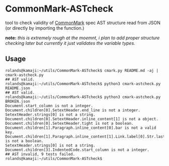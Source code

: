 CommonMark-ASTcheck
===================

tool to check validity of [CommonMark](http://commonmark.org) spec AST structure read from JSON (or directly by importing the function.)

**note:** *this is extremely rough at the moemnt, i plan to add proper structure checking later but currently it just validates the variable types.*

Usage
-----

    rolands@kamaji:~/utils/CommonMark-ASTcheck$ cmark.py README.md -aj | cmark-astcheck.py
    ## AST valid.
    rolands@kamaji:~/utils/CommonMark-ASTcheck$ python3 cmark-astcheck.py README.json 
    ## AST valid.
    rolands@kamaji:~/utils/CommonMark-ASTcheck$ python3 cmark-astcheck.py BROKEN.json 
    Document.start_column is not a integer.
    Document.children[0].SetextHeader.end_line is not a integer.
    SetextHeader.strings[0] is not a string.
    Document.children[0].SetextHeader.inline_content[1] is not a object.
    Document.children[0].SetextHeader.tight is not a boolean.
    Document.children[1].Paragraph.inline_content[0].bar is not a valid key.
    Document.children[1].Paragraph.inline_content[1].Link.label[0].Str.last_line_blank is not a boolean.
    SetextHeader.strings[0] is not a string.
    Document.children[3].IndentedCode.start_column is not a integer.
    ## AST invalid, 9 tests failed.
    rolands@kamaji:~/utils/CommonMark-ASTcheck$
